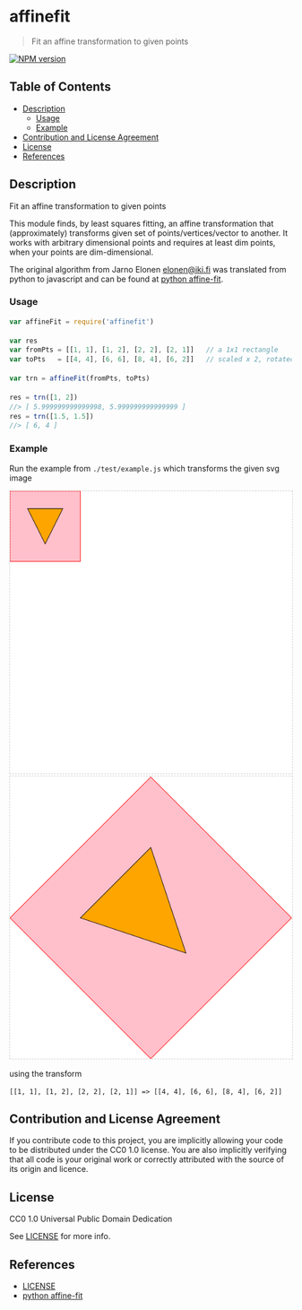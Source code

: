 # affinefit

> Fit an affine transformation to given points

[![NPM version](https://badge.fury.io/js/affinefit.svg)](https://www.npmjs.com/package/affinefit/)

## Table of Contents

<!-- !toc (minlevel=2 omit="Table of Contents") -->

* [Description](#description)
  * [Usage](#usage)
  * [Example](#example)
* [Contribution and License Agreement](#contribution-and-license-agreement)
* [License](#license)
* [References](#references)

<!-- toc! -->

## Description

Fit an affine transformation to given points

This module finds, by least squares fitting, an affine transformation that (approximately) transforms given set of points/vertices/vector to another. It works with arbitrary dimensional points and requires at least dim points, when your points are dim-dimensional.

The original algorithm from Jarno Elonen <elonen@iki.fi> was translated from python to javascript and can be found at [python affine-fit][].

### Usage

```js
var affineFit = require('affinefit')

var res
var fromPts = [[1, 1], [1, 2], [2, 2], [2, 1]]   // a 1x1 rectangle
var toPts   = [[4, 4], [6, 6], [8, 4], [6, 2]]   // scaled x 2, rotated 45 degrees and translated

var trn = affineFit(fromPts, toPts)

res = trn([1, 2])
//> [ 5.999999999999998, 5.999999999999999 ]
res = trn([1.5, 1.5])
//> [ 6, 4 ]
```

### Example

Run the example from `./test/example.js` which transforms the given svg image

<img src="./test/rectangles.svg" style="border: 1px #ccc dashed"/>
<img src="./test/transformed.svg" style="border: 1px #ccc dashed"/>

using the transform

`[[1, 1], [1, 2], [2, 2], [2, 1]] => [[4, 4], [6, 6], [8, 4], [6, 2]]`

## Contribution and License Agreement

If you contribute code to this project, you are implicitly allowing your
code to be distributed under the CC0 1.0 license. You are also implicitly
verifying that all code is your original work or correctly attributed
with the source of its origin and licence.

## License

CC0 1.0 Universal Public Domain Dedication

See [LICENSE][] for more info.

## References

<!-- !ref -->

* [LICENSE][LICENSE]
* [python affine-fit][python affine-fit]

<!-- ref! -->

[LICENSE]: ./LICENSE
[python affine-fit]: http://elonen.iki.fi/code/misc-notes/affine-fit/
